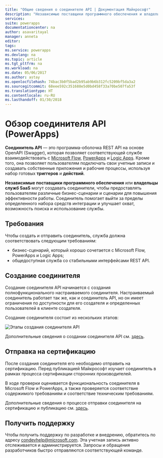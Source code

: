 ```yaml
---
title: "Общие сведения о соединителе API | Документация Майкрософт"
description: "Независимые поставщики программного обеспечения и владельцы служб SaaS могут создавать соединители и сертифицировать их в Майкрософт."
services: 
suite: powerapps
documentationcenter: na
author: asavaritayal
manager: anneta
editor: 
tags: 
ms.service: powerapps
ms.devlang: na
ms.topic: article
ms.tgt_pltfrm: na
ms.workload: na
ms.date: 05/06/2017
ms.author: astay
ms.openlocfilehash: 74bac3b0f5bad2b95ab9b6b312fc5209bf5da3a2
ms.sourcegitcommit: 68eee592c351688e5d0bd458f33a70be507fa53f
ms.translationtype: HT
ms.contentlocale: ru-RU
ms.lasthandoff: 01/30/2018
---
```

# <a name="api-connector-overview-powerapps"></a>Обзор соединителя API (PowerApps)
**Соединитель API** — это программа-оболочка REST API на основе OpenAPI (Swagger), которая позволяет соответствующей службе взаимодействовать с [Microsoft Flow](https://flow.microsoft.com), [PowerApps](https://powerapps.microsoft.com) и [Logic Apps](https://docs.microsoft.com/azure/logic-apps/). Кроме того, она позволяет пользователям подключать свои учетные записи и создавать собственные приложения и рабочие процессы, используя набор готовых **триггеров** и **действий**.

**Независимые поставщики программного обеспечения** или **владельцы служб SaaS** могут создавать соединители, чтобы предоставлять пользователям различные бизнес-сценарии и сценарии для повышения эффективности работы. Соединитель помогает выйти за пределы определенного набора средств интеграции и улучшает охват, возможность поиска и использование службы.

## <a name="requirements"></a>Требования
Чтобы создать и отправить соединитель, служба должна соответствовать следующим требованиям:

* бизнес-сценарий, который хорошо сочетается с Microsoft Flow, PowerApps и Logic Apps;
* общедоступная служба со стабильными интерфейсами REST API.

## <a name="build-your-connector"></a>Создание соединителя
Создание соединителя API начинается с создания полнофункционального настраиваемого соединителя. Настраиваемый соединитель работает так же, как и соединитель API, но он имеет ограничения по доступности для его создателя и определенных пользователей в клиенте создателя.

Создание соединителя состоит из нескольких этапов:

![Этапы создания соединителя API](./media/api-connectors-overview/authoring-steps.png)

Дополнительные сведения о создании соединителя API см. [здесь](api-connector-dev.md).

## <a name="submit-for-certification"></a>Отправка на сертификацию
После создания соединителя его необходимо отправить на сертификацию. Перед публикацией Майкрософт изучает соединитель в рамках процесса сертификации сторонних производителей.

В ходе проверки оценивается функциональность соединителя в Microsoft Flow и PowerApps, а также проверяется соответствие содержимого требованиям и соответствие техническим требованиям.

Дополнительные сведения о процессе отправки соединителя на сертификацию и публикацию см. [здесь](api-connector-submission.md).

## <a name="get-support"></a>Получить поддержку
Чтобы получить поддержку по разработке и внедрению, обратитесь по адресу [condevhelp@microsoft.com](mailto:condevhelp@microsoft.com). Эта учетная запись активно отслеживается и администрируется. Запросы и обращения разработчиков быстро отправляются соответствующей команде.

